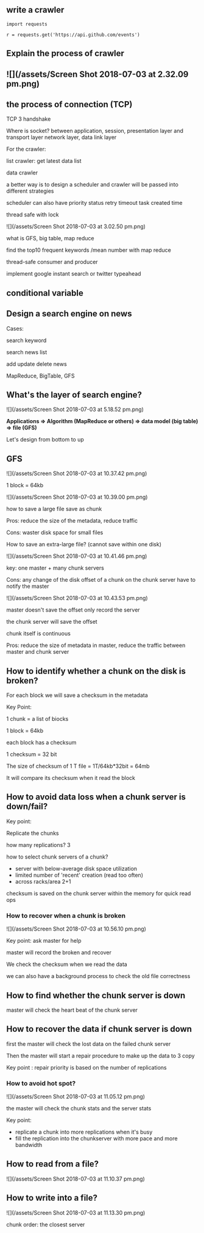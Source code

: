 ## write a crawler

```
import requests

r = requests.get('https://api.github.com/events')
```

## Explain the process of crawler

## ![](/assets/Screen Shot 2018-07-03 at 2.32.09 pm.png)

## the process of connection \(TCP\)

TCP 3 handshake

Where is socket? between application, session, presentation layer and transport layer network layer, data link layer

For the crawler:

list crawler:  get latest data list

data crawler

a better way is to design a scheduler and crawler will be passed into different strategies

scheduler can also have priority status retry timeout task created time

thread safe with lock

![](/assets/Screen Shot 2018-07-03 at 3.02.50 pm.png)

what is GFS, big table, map reduce

find the top10 frequent keywords /mean number with map reduce

thread-safe consumer and producer

implement google instant search or twitter typeahead

## conditional variable

## Design a search engine on news

Cases:

search keyword

search news list

add update delete news

MapReduce, BigTable, GFS

## What's the layer of search engine?

![](/assets/Screen Shot 2018-07-03 at 5.18.52 pm.png)

**Applications =&gt; Algorithm \(MapReduce or others\) =&gt;  data model \(big table\) =&gt; file \(GFS\)**

Let's design from bottom to up

## GFS

![](/assets/Screen Shot 2018-07-03 at 10.37.42 pm.png)

1 block = 64kb

![](/assets/Screen Shot 2018-07-03 at 10.39.00 pm.png)

how to save a large file save as chunk

Pros: reduce the size of the metadata, reduce traffic

Cons: waster disk space for small files

How to save an extra-large file? \(cannot save within one disk\)

![](/assets/Screen Shot 2018-07-03 at 10.41.46 pm.png)

key: one master + many chunk servers

Cons: any change of the disk offset of a chunk on the chunk server have to notify the master

![](/assets/Screen Shot 2018-07-03 at 10.43.53 pm.png)

master doesn't save the offset only record the server

the chunk server will save the offset

chunk itself is continuous

Pros: reduce the size of metadata in master, reduce the traffic between master and chunk server

## How to identify whether a chunk on the disk is broken?

For each block we will save a checksum in the metadata

Key Point:

1 chunk = a list of biocks

1 block = 64kb

each block has a checksum

1 checksum = 32 bit

The size of checksum of 1 T file = 1T/64kb\*32bit = 64mb

It will compare its checksum when it read the block

## 

## How to avoid data loss when a chunk server is down/fail?

Key point:

Replicate the chunks

how many replications? 3

how to select chunk servers of a chunk?

* server with below-average disk space utilization
* limited number of 'recent' creation \(read too often\)
* across racks/area 2+1

checksum is saved on the chunk server within the memory for quick read ops

### How to recover when a chunk is broken

![](/assets/Screen Shot 2018-07-03 at 10.56.10 pm.png)

Key point: ask master for help

master will record the broken and recover

We check the checksum when we read the data

we can also have a background process to check the old file correctness

## How to find whether the chunk server is down

master will check the heart beat of the chunk server

## How to recover the data if chunk server is down

first the master will check the lost data on the failed chunk server

Then the master will start a repair procedure to make up the data to 3 copy

Key point : repair priority is based on the number of replications

### How to avoid hot spot?

![](/assets/Screen Shot 2018-07-03 at 11.05.12 pm.png)

the master will check the chunk stats and the server stats

Key point:

* replicate a chunk into more replications when it's busy
* fill the replication into the chunkserver with more pace and more bandwidth

## How to read from a file?

![](/assets/Screen Shot 2018-07-03 at 11.10.37 pm.png)

## How to write into a file?

![](/assets/Screen Shot 2018-07-03 at 11.13.30 pm.png)

chunk order: the closest server

